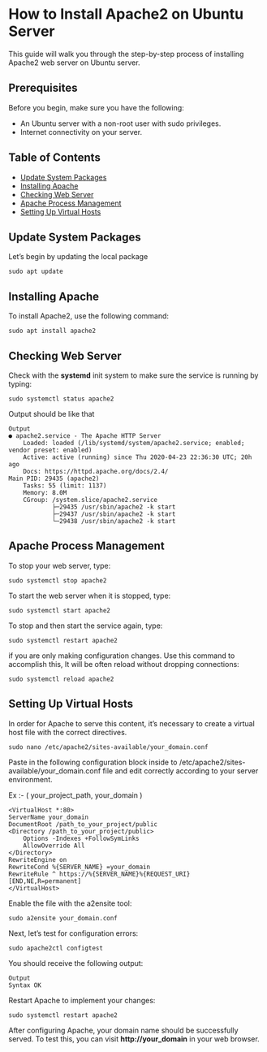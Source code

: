 # How to Install Apache2 on Ubuntu Server

This guide will walk you through the step-by-step process of installing Apache2 web server on Ubuntu server.

## Prerequisites

Before you begin, make sure you have the following:

- An Ubuntu server with a non-root user with sudo privileges.
- Internet connectivity on your server.

## Table of Contents

- [Update System Packages](#update-system-packages)
- [Installing Apache](#installing-apache)
- [Checking Web Server](#checking-web-server)
- [Apache Process Management](#apache-process-management)
- [Setting Up Virtual Hosts](#setting-up-virtual-hosts)

<a name="update-system-packages"></a>
## Update System Packages

Let’s begin by updating the local package

    sudo apt update

<a name="installing-apache"></a>
## Installing Apache

To install Apache2, use the following command:
    
    sudo apt install apache2

<a name="checking-web-server"></a>
## Checking Web Server

Check with the **systemd** init system to make sure the service is running by typing:

    sudo systemctl status apache2

Output should be like that
    
    Output
    ● apache2.service - The Apache HTTP Server
        Loaded: loaded (/lib/systemd/system/apache2.service; enabled; vendor preset: enabled)
        Active: active (running) since Thu 2020-04-23 22:36:30 UTC; 20h ago
        Docs: https://httpd.apache.org/docs/2.4/
    Main PID: 29435 (apache2)
        Tasks: 55 (limit: 1137)
        Memory: 8.0M
        CGroup: /system.slice/apache2.service
                ├─29435 /usr/sbin/apache2 -k start
                ├─29437 /usr/sbin/apache2 -k start
                └─29438 /usr/sbin/apache2 -k start
<a name="apache-process-management"></a>
## Apache Process Management

To stop your web server, type:

    sudo systemctl stop apache2

To start the web server when it is stopped, type:

    sudo systemctl start apache2

To stop and then start the service again, type:

    sudo systemctl restart apache2

if you are only making configuration changes. Use this command to accomplish this, It will be often reload without dropping connections:

    sudo systemctl reload apache2

<a name="setting-up-virtual-hosts"></a>
## Setting Up Virtual Hosts

In order for Apache to serve this content, it’s necessary to create a virtual host file with the correct directives.

    sudo nano /etc/apache2/sites-available/your_domain.conf

Paste in the following configuration block inside to /etc/apache2/sites-available/your_domain.conf file and edit correctly according to your server environment.

Ex :- ( your_project_path, your_domain )

    <VirtualHost *:80>
    ServerName your_domain
    DocumentRoot /path_to_your_project/public
    <Directory /path_to_your_project/public>
        Options -Indexes +FollowSymLinks
        AllowOverride All
    </Directory>
    RewriteEngine on
    RewriteCond %{SERVER_NAME} =your_domain
    RewriteRule ^ https://%{SERVER_NAME}%{REQUEST_URI} [END,NE,R=permanent]
    </VirtualHost>

Enable the file with the a2ensite tool:

    sudo a2ensite your_domain.conf

Next, let’s test for configuration errors:

    sudo apache2ctl configtest

You should receive the following output:

    Output
    Syntax OK

Restart Apache to implement your changes:

    sudo systemctl restart apache2



After configuring Apache, your domain name should be successfully served. To test this, you can visit **http://your_domain** in your web browser. 
